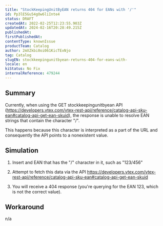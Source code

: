 ```yaml
---
title: "StockKeepingUnitByEAN returns 404 for EANs with '/'"
id: Pp3lE5Gu54gOw6liInte4
status: DRAFT
createdAt: 2022-02-25T12:23:55.903Z
updatedAt: 2024-02-16T20:28:49.215Z
publishedAt: 
firstPublishedAt: 
contentType: knownIssue
productTeam: Catalog
author: 2mXZkbi0oi061KicTExNjo
tag: Catalog
slugEN: stockkeepingunitbyean-returns-404-for-eans-with-
locale: en
kiStatus: No Fix
internalReference: 479244
---
```


## Summary


Currently, when using the GET stockkeepingunitbyean API (https://developers.vtex.com/vtex-rest-api/reference/catalog-api-sku-ean#catalog-api-get-ean-skuid), the response is unable to resolve EAN strings that contain the character "/".

This happens because this character is interpreted as a part of the URL and consequently the API points to a nonexistent value.






## Simulation


1) Insert and EAN that has the "/" character in it, such as "123/456"

2) Attempt to fetch this data via the API https://developers.vtex.com/vtex-rest-api/reference/catalog-api-sku-ean#catalog-api-get-ean-skuid

3) You will receive a 404 response (you're querying for the EAN 123, which is not the correct value).





## Workaround


n/a

